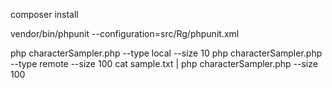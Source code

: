 composer install

vendor/bin/phpunit --configuration=src/Rg/phpunit.xml

php characterSampler.php --type local --size 10
php characterSampler.php --type remote --size 100
cat sample.txt | php characterSampler.php --size 100
